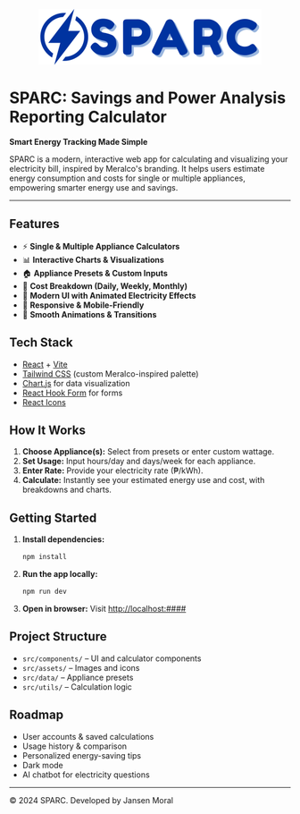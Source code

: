 <!-- Banner Image -->
<p align="center">
  <img src="src/assets/hero.png" alt="SPARC Hero Banner" width="400" />
</p>

# SPARC: Savings and Power Analysis Reporting Calculator

**Smart Energy Tracking Made Simple**

SPARC is a modern, interactive web app for calculating and visualizing your electricity bill, inspired by Meralco's branding. It helps users estimate energy consumption and costs for single or multiple appliances, empowering smarter energy use and savings.

---

## Features
- ⚡ **Single & Multiple Appliance Calculators**
- 📊 **Interactive Charts & Visualizations**
- 🏠 **Appliance Presets & Custom Inputs**
- 💸 **Cost Breakdown (Daily, Weekly, Monthly)**
- 🎨 **Modern UI with Animated Electricity Effects**
- 📱 **Responsive & Mobile-Friendly**
- 🔄 **Smooth Animations & Transitions**

## Tech Stack
- [React](https://react.dev/) + [Vite](https://vitejs.dev/)
- [Tailwind CSS](https://tailwindcss.com/) (custom Meralco-inspired palette)
- [Chart.js](https://www.chartjs.org/) for data visualization
- [React Hook Form](https://react-hook-form.com/) for forms
- [React Icons](https://react-icons.github.io/react-icons/)

## How It Works
1. **Choose Appliance(s):** Select from presets or enter custom wattage.
2. **Set Usage:** Input hours/day and days/week for each appliance.
3. **Enter Rate:** Provide your electricity rate (₱/kWh).
4. **Calculate:** Instantly see your estimated energy use and cost, with breakdowns and charts.

## Getting Started
1. **Install dependencies:**
   ```bash
   npm install
   ```
2. **Run the app locally:**
   ```bash
   npm run dev
   ```
3. **Open in browser:**
   Visit [http://localhost:####](http://localhost:####)

## Project Structure
- `src/components/` – UI and calculator components
- `src/assets/` – Images and icons
- `src/data/` – Appliance presets
- `src/utils/` – Calculation logic

## Roadmap
- User accounts & saved calculations
- Usage history & comparison
- Personalized energy-saving tips
- Dark mode
- AI chatbot for electricity questions

---

© 2024 SPARC. Developed by Jansen Moral
